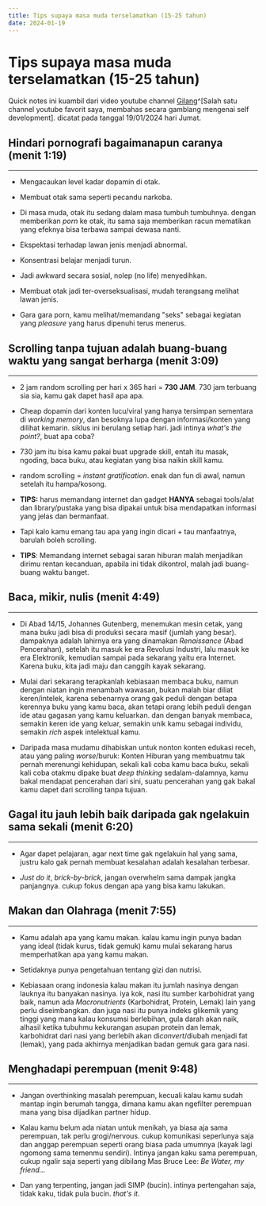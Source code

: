 ```yaml
---
title: Tips supaya masa muda terselamatkan (15-25 tahun)
date: 2024-01-19
---
```


# Tips supaya masa muda terselamatkan (15-25 tahun)

Quick notes ini kuambil dari video youtube channel [Gilang](https://www.youtube.com/watch?v=-1rimt9vAQo)^[Salah satu channel youtube favorit saya, membahas secara gamblang mengenai self development]. dicatat pada tanggal 19/01/2024 hari Jumat.

## Hindari pornografi bagaimanapun caranya (menit 1:19)
---
- Mengacaukan level kadar dopamin di otak.

- Membuat otak sama seperti pecandu narkoba.

- Di masa muda, otak itu sedang dalam masa tumbuh tumbuhnya. dengan memberikan *porn* ke otak, itu sama saja memberikan racun mematikan yang efeknya bisa terbawa sampai dewasa nanti.

- Ekspektasi terhadap lawan jenis menjadi abnormal.

- Konsentrasi belajar menjadi turun.

- Jadi awkward secara sosial, nolep (no life) menyedihkan.

- Membuat otak jadi ter-overseksualisasi, mudah terangsang melihat lawan jenis.

- Gara gara porn, kamu melihat/memandang "seks" sebagai kegiatan yang *pleasure* yang harus dipenuhi terus menerus.

## Scrolling tanpa tujuan adalah buang-buang waktu yang sangat berharga (menit 3:09)
---
- 2 jam random scrolling per hari x 365 hari = **730 JAM**. 730 jam terbuang sia sia, kamu gak dapet hasil apa apa.

- Cheap dopamin dari konten lucu/viral yang hanya tersimpan sementara di *working memory*, dan besoknya lupa dengan informasi/konten yang dilihat kemarin. siklus ini berulang setiap hari. jadi intinya *what's the point?*, buat apa coba?

- 730 jam itu bisa kamu pakai buat upgrade skill, entah itu masak, ngoding, baca buku, atau kegiatan yang bisa naikin skill kamu.

- random scrolling = *instant gratification*. enak dan fun di awal, namun setelah itu hampa/kosong.
- **TIPS:** harus memandang internet dan gadget **HANYA** sebagai tools/alat dan library/pustaka yang bisa dipakai untuk bisa mendapatkan informasi yang jelas dan bermanfaat.

- Tapi kalo kamu emang tau apa yang ingin dicari + tau manfaatnya, barulah boleh scrolling.

- **TIPS**: Memandang internet sebagai saran hiburan malah menjadikan dirimu rentan kecanduan, apabila ini tidak dikontrol, malah jadi buang-buang waktu banget.

## Baca, mikir, nulis (menit 4:49)
---

- Di Abad 14/15, Johannes Gutenberg, menemukan mesin cetak, yang mana buku jadi bisa di produksi secara masif (jumlah yang besar). dampaknya adalah lahirnya era yang dinamakan *Renaissance* (Abad Pencerahan), setelah itu masuk ke era Revolusi Industri, lalu masuk ke era Elektronik, kemudian sampai pada sekarang yaitu era Internet. Karena buku, kita jadi maju dan canggih kayak sekarang.

- Mulai dari sekarang terapkanlah kebiasaan membaca buku, namun dengan niatan ingin menambah wawasan, bukan malah biar diliat keren/intelek, karena sebenarnya orang gak peduli dengan betapa kerennya buku yang kamu baca, akan tetapi orang lebih peduli dengan ide atau gagasan yang kamu keluarkan. dan dengan banyak membaca, semakin keren ide yang keluar, semakin unik kamu sebagai individu, semakin *rich* aspek intelektual kamu.

- Daripada masa mudamu dihabiskan untuk nonton konten edukasi receh, atau yang paling *worse*/buruk: Konten Hiburan yang membuatmu tak pernah merenungi kehidupan, sekali kali coba kamu baca buku, sekali kali coba otakmu dipake buat *deep thinking* sedalam-dalamnya, kamu bakal mendapat pencerahan dari sini, suatu pencerahan yang gak bakal kamu dapet dari scrolling tanpa tujuan.

## Gagal itu jauh lebih baik daripada gak ngelakuin sama sekali (menit 6:20)
---
- Agar dapet pelajaran, agar next time gak ngelakuin hal yang sama, justru kalo gak pernah membuat kesalahan adalah kesalahan terbesar.

- *Just do it*, *brick-by-brick*, jangan overwhelm sama dampak jangka panjangnya. cukup fokus dengan apa yang bisa kamu lakukan.

## Makan dan Olahraga (menit 7:55)
---
- Kamu adalah apa yang kamu makan. kalau kamu ingin punya badan yang ideal (tidak kurus, tidak gemuk) kamu mulai sekarang harus memperhatikan apa yang kamu makan.

- Setidaknya punya pengetahuan tentang gizi dan nutrisi.

- Kebiasaan orang indonesia kalau makan itu jumlah nasinya dengan lauknya itu banyakan nasinya. iya kok, nasi itu sumber karbohidrat yang baik, namun ada *Macronutrients* (Karbohidrat, Protein, Lemak) lain yang perlu diseimbangkan. dan juga nasi itu punya indeks glikemik yang tinggi yang mana kalau konsumsi berlebihan, gula darah akan naik, alhasil ketika tubuhmu kekurangan asupan protein dan lemak, karbohidrat dari nasi yang berlebih akan di*convert*/diubah menjadi fat (lemak), yang pada akhirnya menjadikan badan gemuk gara gara nasi.

## Menghadapi perempuan (menit 9:48)
---
- Jangan overthinking masalah perempuan, kecuali kalau kamu sudah mantap ingin berumah tangga, dimana kamu akan ngefilter perempuan mana yang bisa dijadikan partner hidup.

- Kalau kamu belum ada niatan untuk menikah, ya biasa aja sama perempuan, tak perlu grogi/nervous. cukup komunikasi seperlunya saja dan anggap perempuan seperti orang biasa pada umumnya (kayak lagi ngomong sama temenmu sendiri). Intinya jangan kaku sama perempuan, cukup ngalir saja seperti yang dibilang Mas Bruce Lee: *Be Water, my friend...*

- Dan yang terpenting, jangan jadi SIMP (bucin). intinya pertengahan saja, tidak kaku, tidak pula bucin. *that's it*.

